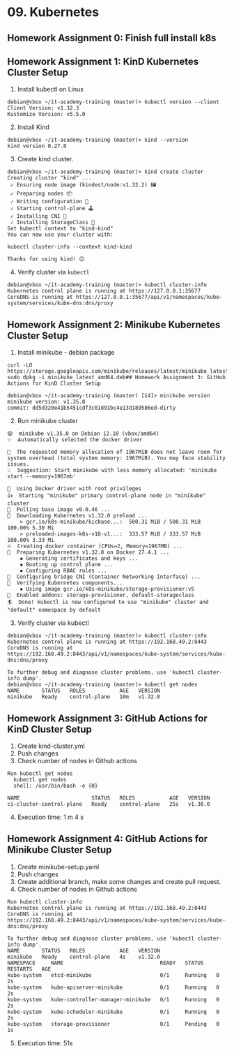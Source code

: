 # 09. Kubernetes

## Homework Assignment 0: Finish full install k8s

## Homework Assignment 1: KinD Kubernetes Cluster Setup
1. Install kubectl on Linux
```
debian@vbox ~/it-academy-training (master)> kubectl version --client
Client Version: v1.32.3
Kustomize Version: v5.5.0
```
2. Install Kind
```
debian@vbox ~/it-academy-training (master)> kind --version
kind version 0.27.0
```  
3. Create kind cluster.
```
debian@vbox ~/it-academy-training (master)> kind create cluster
Creating cluster "kind" ...
 ✓ Ensuring node image (kindest/node:v1.32.2) 🖼 
 ✓ Preparing nodes 📦  
 ✓ Writing configuration 📜 
 ✓ Starting control-plane 🕹️ 
 ✓ Installing CNI 🔌 
 ✓ Installing StorageClass 💾 
Set kubectl context to "kind-kind"
You can now use your cluster with:

kubectl cluster-info --context kind-kind

Thanks for using kind! 😊
```
4. Verify cluster via ```kubectl```

```
debian@vbox ~/it-academy-training (master)> kubectl cluster-info
Kubernetes control plane is running at https://127.0.0.1:35677
CoreDNS is running at https://127.0.0.1:35677/api/v1/namespaces/kube-system/services/kube-dns:dns/proxy
```
## Homework Assignment 2: Minikube Kubernetes Cluster Setup
1. Install minikube - debian package
```
curl -LO https://storage.googleapis.com/minikube/releases/latest/minikube_latest_amd64.deb
sudo dpkg -i minikube_latest_amd64.deb## Homework Assignment 3: GitHub Actions for KinD Cluster Setup
```

```
debian@vbox ~/it-academy-training (master) [14]> minikube version
minikube version: v1.35.0
commit: dd5d320e41b5451cdf3c01891bc4e13d189586ed-dirty
```
2. Run minikube cluster
```debian@vbox ~/it-academy-training (master)> minikube start
😄  minikube v1.35.0 on Debian 12.10 (vbox/amd64)
✨  Automatically selected the docker driver

🧯  The requested memory allocation of 1967MiB does not leave room for system overhead (total system memory: 1967MiB). You may face stability issues.
💡  Suggestion: Start minikube with less memory allocated: 'minikube start --memory=1967mb'

📌  Using Docker driver with root privileges
👍  Starting "minikube" primary control-plane node in "minikube" cluster
🚜  Pulling base image v0.0.46 ...
💾  Downloading Kubernetes v1.32.0 preload ...
    > gcr.io/k8s-minikube/kicbase...:  500.31 MiB / 500.31 MiB  100.00% 5.30 Mi
    > preloaded-images-k8s-v18-v1...:  333.57 MiB / 333.57 MiB  100.00% 3.33 Mi
🔥  Creating docker container (CPUs=2, Memory=1967MB) ...
🐳  Preparing Kubernetes v1.32.0 on Docker 27.4.1 ...
    ▪ Generating certificates and keys ...
    ▪ Booting up control plane ...
    ▪ Configuring RBAC rules ...
🔗  Configuring bridge CNI (Container Networking Interface) ...
🔎  Verifying Kubernetes components...
    ▪ Using image gcr.io/k8s-minikube/storage-provisioner:v5
🌟  Enabled addons: storage-provisioner, default-storageclass
🏄  Done! kubectl is now configured to use "minikube" cluster and "default" namespace by default
```
3. Verify cluster via kubectl
```
debian@vbox ~/it-academy-training (master)> kubectl cluster-info
Kubernetes control plane is running at https://192.168.49.2:8443
CoreDNS is running at https://192.168.49.2:8443/api/v1/namespaces/kube-system/services/kube-dns:dns/proxy

To further debug and diagnose cluster problems, use 'kubectl cluster-info dump'.
debian@vbox ~/it-academy-training (master)> kubectl get nodes
NAME       STATUS   ROLES           AGE   VERSION
minikube   Ready    control-plane   10m   v1.32.0
```

## Homework Assignment 3: GitHub Actions for KinD Cluster Setup
1. Create kind-cluster.yml
2. Push changes
3. Check number of nodes in Github actions 
```
Run kubectl get nodes
  kubectl get nodes
  shell: /usr/bin/bash -e {0}
  
NAME                       STATUS   ROLES           AGE   VERSION
ci-cluster-control-plane   Ready    control-plane   25s   v1.30.0

```
4. Execution time: 1 m 4 s

## Homework Assignment 4: GitHub Actions for Minikube Cluster Setup

1. Create minikube-setup.yaml
2. Push changes
3. Create additional branch, make some changes and create pull request.
4. Check number of nodes in Github actions
```
Run kubectl cluster-info
Kubernetes control plane is running at https://192.168.49.2:8443
CoreDNS is running at https://192.168.49.2:8443/api/v1/namespaces/kube-system/services/kube-dns:dns/proxy

To further debug and diagnose cluster problems, use 'kubectl cluster-info dump'.
NAME       STATUS   ROLES           AGE   VERSION
minikube   Ready    control-plane   4s    v1.32.0
NAMESPACE     NAME                               READY   STATUS    RESTARTS   AGE
kube-system   etcd-minikube                      0/1     Running   0          2s
kube-system   kube-apiserver-minikube            0/1     Running   0          2s
kube-system   kube-controller-manager-minikube   0/1     Running   0          2s
kube-system   kube-scheduler-minikube            0/1     Running   0          2s
kube-system   storage-provisioner                0/1     Pending   0          1s
```
5. Execution time: 51s

